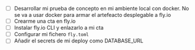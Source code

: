 - [ ] Desarrollar mi prueba de concepto en mi ambiente local con docker. No se
		va a usar docker para armar el artefeacto desplegable a fly.io
- [ ] Crearme una cta en fly.io
- [ ] Instalar fly.io CLI y enlazarlo a mi cta
- [ ] Configurar mi fichero `fly.toml`
- [ ] Añadir el secrets de mi deploy como DATABASE_URL
